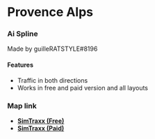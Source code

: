 # Provence Alps
### Ai Spline 
Made by guilleRATSTYLE#8196

#### Features
- Traffic in both directions
- Works in free and paid version and all layouts

### Map link
- **[SimTraxx (Free)](https://www.simtraxx.net/shop/product/provence-alps-free2drive/)**
- **[SimTraxx (Paid)](https://www.simtraxx.net/shop/product/provence-alps-fantasy/)**